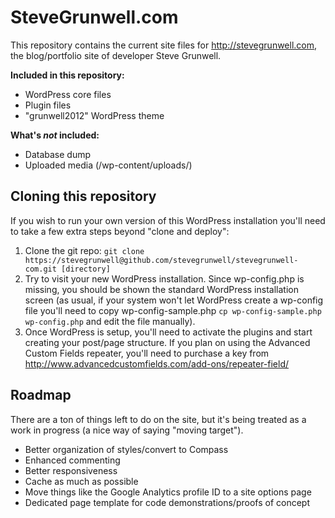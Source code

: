 # SteveGrunwell.com

This repository contains the current site files for http://stevegrunwell.com, the blog/portfolio site of developer Steve Grunwell.

**Included in this repository:**

* WordPress core files
* Plugin files
* "grunwell2012" WordPress theme

**What's *not* included:**

* Database dump
* Uploaded media (/wp-content/uploads/)

## Cloning this repository

If you wish to run your own version of this WordPress installation you'll need to take a few extra steps beyond "clone and deploy":

1. Clone the git repo: `git clone https://stevegrunwell@github.com/stevegrunwell/stevegrunwell-com.git [directory]`
2. Try to visit your new WordPress installation. Since wp-config.php is missing, you should be shown the standard WordPress installation screen (as usual, if your system won't let WordPress create a wp-config file you'll need to copy wp-config-sample.php `cp wp-config-sample.php wp-config.php` and edit the file manually).
3. Once WordPress is setup, you'll need to activate the plugins and start creating your post/page structure. If you plan on using the Advanced Custom Fields repeater, you'll need to purchase a key from http://www.advancedcustomfields.com/add-ons/repeater-field/

## Roadmap

There are a ton of things left to do on the site, but it's being treated as a work in progress (a nice way of saying "moving target").

* Better organization of styles/convert to Compass
* Enhanced commenting
* Better responsiveness
* Cache as much as possible
* Move things like the Google Analytics profile ID to a site options page
* Dedicated page template for code demonstrations/proofs of concept